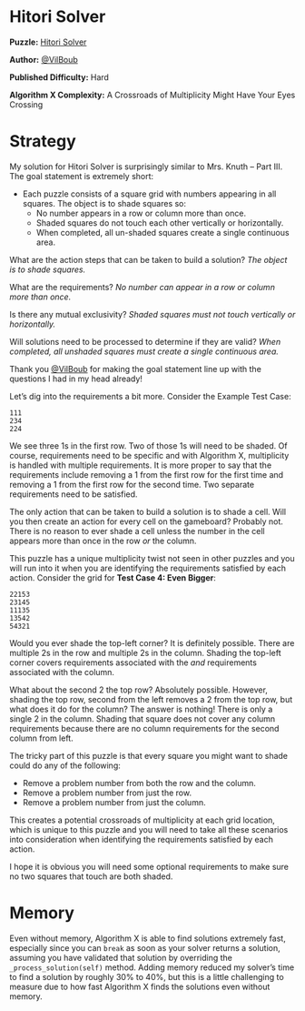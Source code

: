 # Hitori Solver

__Puzzle:__ [Hitori Solver](https://www.codingame.com/training/hard/hitori-solver)

__Author:__ [@VilBoub](https://www.codingame.com/profile/bd6706892e49290fb119aa5ddae4238a318297)

__Published Difficulty:__ Hard

__Algorithm X Complexity:__ A Crossroads of Multiplicity Might Have Your Eyes Crossing

# Strategy

My solution for Hitori Solver is surprisingly similar to Mrs. Knuth – Part III. The goal statement is extremely short:

* Each puzzle consists of a square grid with numbers appearing in all squares. The object is to shade squares so:
    * No number appears in a row or column more than once.
    * Shaded squares do not touch each other vertically or horizontally.
    * When completed, all un-shaded squares create a single continuous area.

What are the action steps that can be taken to build a solution? _The object is to shade squares._

What are the requirements? _No number can appear in a row or column more than once._

Is there any mutual exclusivity? _Shaded squares must not touch vertically or horizontally._

Will solutions need to be processed to determine if they are valid? _When completed, all unshaded squares must create a single continuous area._

Thank you [@VilBoub]( https://www.codingame.com/profile/bd6706892e49290fb119aa5ddae4238a318297) for making the goal statement line up with the questions I had in my head already!

Let’s dig into the requirements a bit more. Consider the Example Test Case:

```text
111
234
224
```

We see three 1s in the first row. Two of those 1s will need to be shaded. Of course, requirements need to be specific and with Algorithm X, multiplicity is handled with multiple requirements. It is more proper to say that the requirements include removing a 1 from the first row for the first time and removing a 1 from the first row for the second time. Two separate requirements need to be satisfied.

The only action that can be taken to build a solution is to shade a cell. Will you then create an action for every cell on the gameboard? Probably not. There is no reason to ever shade a cell unless the number in the cell appears more than once in the row _or_ the column.

This puzzle has a unique multiplicity twist not seen in other puzzles and you will run into it when you are identifying the requirements satisfied by each action. Consider the grid for __Test Case 4: Even Bigger__:

```text
22153
23145
11135
13542
54321
```

Would you ever shade the top-left corner? It is definitely possible. There are multiple 2s in the row and multiple 2s in the column. Shading the top-left corner covers requirements associated with the _and_ requirements associated with the column.

What about the second 2 the top row? Absolutely possible. However, shading the top row, second from the left removes a 2 from the top row, but what does it do for the column? The answer is nothing! There is only a single 2 in the column. Shading that square does not cover any column requirements because there are no column requirements for the second column from left.

The tricky part of this puzzle is that every square you might want to shade could do any of the following:
-	Remove a problem number from both the row and the column.
-	Remove a problem number from just the row.
-	Remove a problem number from just the column.

This creates a potential crossroads of multiplicity at each grid location, which is unique to this puzzle and you will need to take all these scenarios into consideration when identifying the requirements satisfied by each action.

I hope it is obvious you will need some optional requirements to make sure no two squares that touch are both shaded.

# Memory

Even without memory, Algorithm X is able to find solutions extremely fast, especially since you can `break` as soon as your solver returns a solution, assuming you have validated that solution by overriding the `_process_solution(self)` method. Adding memory reduced my solver’s time to find a solution by roughly 30% to 40%, but this is a little challenging to measure due to how fast Algorithm X finds the solutions even without memory.
